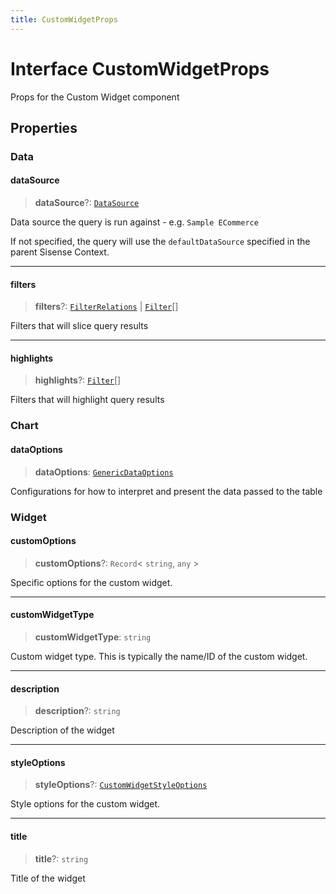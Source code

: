 ```yaml
---
title: CustomWidgetProps
---
```


# Interface CustomWidgetProps

Props for the Custom Widget component

## Properties

### Data

#### dataSource

> **dataSource**?: [`DataSource`](../../sdk-data/type-aliases/type-alias.DataSource.md)

Data source the query is run against - e.g. `Sample ECommerce`

If not specified, the query will use the `defaultDataSource` specified in the parent Sisense Context.

***

#### filters

> **filters**?: [`FilterRelations`](../../sdk-data/interfaces/interface.FilterRelations.md) \| [`Filter`](../../sdk-data/interfaces/interface.Filter.md)[]

Filters that will slice query results

***

#### highlights

> **highlights**?: [`Filter`](../../sdk-data/interfaces/interface.Filter.md)[]

Filters that will highlight query results

### Chart

#### dataOptions

> **dataOptions**: [`GenericDataOptions`](../type-aliases/type-alias.GenericDataOptions.md)

Configurations for how to interpret and present the data passed to the table

### Widget

#### customOptions

> **customOptions**?: `Record`\< `string`, `any` \>

Specific options for the custom widget.

***

#### customWidgetType

> **customWidgetType**: `string`

Custom widget type. This is typically the name/ID of the custom widget.

***

#### description

> **description**?: `string`

Description of the widget

***

#### styleOptions

> **styleOptions**?: [`CustomWidgetStyleOptions`](../../sdk-ui/type-aliases/type-alias.CustomWidgetStyleOptions.md)

Style options for the custom widget.

***

#### title

> **title**?: `string`

Title of the widget
